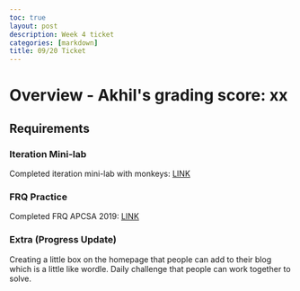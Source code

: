 ```yaml
---
toc: true
layout: post
description: Week 4 ticket
categories: [markdown]
title: 09/20 Ticket
---
```


# Overview - Akhil's grading score: xx

## Requirements

### Iteration Mini-lab
Completed iteration mini-lab with monkeys: [LINK](https://tristancopley.github.io/dnhs-blog/jupyter/2022/09/16/monkey.html)

### FRQ Practice
Completed FRQ APCSA 2019: [LINK](https://tristancopley.github.io/dnhs-blog/jupyter/2022/09/17/csafrq1.html)

### Extra (Progress Update)
Creating a little box on the homepage that people can add to their blog which is a little like wordle. Daily challenge that people can work together to solve.